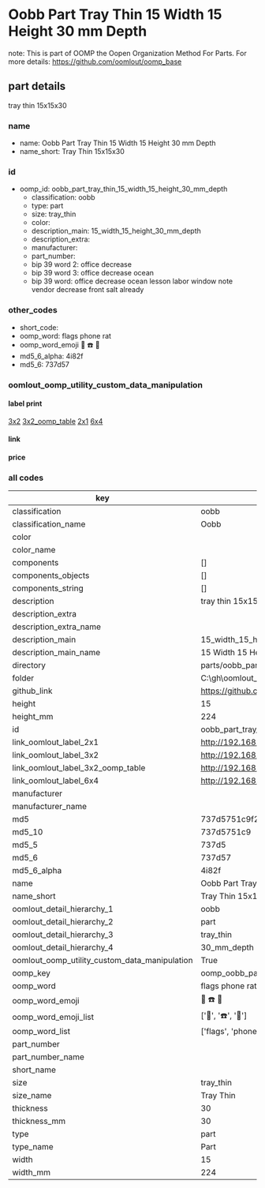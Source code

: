 # Oobb Part Tray Thin 15 Width 15 Height 30 mm Depth  

note: This is part of OOMP the Oopen Organization Method For Parts. For more details: https://github.com/oomlout/oomp_base

##  part details
  



tray thin 15x15x30



### name
* name: Oobb Part Tray Thin 15 Width 15 Height 30 mm Depth
* name_short: Tray Thin 15x15x30 
### id
* oomp_id: oobb_part_tray_thin_15_width_15_height_30_mm_depth
  * classification: oobb
  * type: part
  * size: tray_thin
  * color: 
  * description_main: 15_width_15_height_30_mm_depth
  * description_extra: 
  * manufacturer: 
  * part_number: 
  * bip 39 word 2: office decrease
  * bip 39 word 3: office decrease ocean
  * bip 39 word: office decrease ocean lesson labor window note vendor decrease front salt already

### other_codes
* short_code: 
* oomp_word: flags phone rat
* oomp_word_emoji :flags: :phone: :rat:
* md5_6_alpha: 4i82f
* md5_6: 737d57






### oomlout_oomp_utility_custom_data_manipulation
#### label print
[3x2](http://192.168.1.245:1112/?label=oomp%204i82f)
[3x2_oomp_table](http://192.168.1.108:1112/?label=oomp%204i82f)
[2x1](http://192.168.1.242:1112/?label=oomp%204i82f)
[6x4](http://192.168.1.55:1112/?label=oomp%204i82f)    

#### link

                              

#### price







### all codes 
| key | value |  
| --- | --- |  
| classification | oobb |  
| classification_name | Oobb |  
| color |  |  
| color_name |  |  
| components | [] |  
| components_objects | [] |  
| components_string | [] |  
| description | tray thin 15x15x30 |  
| description_extra |  |  
| description_extra_name |  |  
| description_main | 15_width_15_height_30_mm_depth |  
| description_main_name | 15 Width 15 Height 30 mm Depth |  
| directory | parts/oobb_part_tray_thin_15_width_15_height_30_mm_depth |  
| folder | C:\gh\oomlout_oobb_version_4_generated_parts\parts\oobb_part_tray_thin_15_width_15_height_30_mm_depth |  
| github_link | https://github.com/oomlout/oomlout_oomp_part_src/tree/main/parts/oobb_part_tray_thin_15_width_15_height_30_mm_depth |  
| height | 15 |  
| height_mm | 224 |  
| id | oobb_part_tray_thin_15_width_15_height_30_mm_depth |  
| link_oomlout_label_2x1 | http://192.168.1.242:1112/?label=oomp%204i82f |  
| link_oomlout_label_3x2 | http://192.168.1.245:1112/?label=oomp%204i82f |  
| link_oomlout_label_3x2_oomp_table | http://192.168.1.108:1112/?label=oomp%204i82f |  
| link_oomlout_label_6x4 | http://192.168.1.55:1112/?label=oomp%204i82f |  
| manufacturer |  |  
| manufacturer_name |  |  
| md5 | 737d5751c9f232d7edbe280731ce4ccc |  
| md5_10 | 737d5751c9 |  
| md5_5 | 737d5 |  
| md5_6 | 737d57 |  
| md5_6_alpha | 4i82f |  
| name | Oobb Part Tray Thin 15 Width 15 Height 30 mm Depth |  
| name_short | Tray Thin 15x15x30  |  
| oomlout_detail_hierarchy_1 | oobb |  
| oomlout_detail_hierarchy_2 | part |  
| oomlout_detail_hierarchy_3 | tray_thin |  
| oomlout_detail_hierarchy_4 | 30_mm_depth |  
| oomlout_oomp_utility_custom_data_manipulation | True |  
| oomp_key | oomp_oobb_part_tray_thin_15_width_15_height_30_mm_depth |  
| oomp_word | flags phone rat |  
| oomp_word_emoji | :flags: :phone: :rat: |  
| oomp_word_emoji_list | [':flags:', ':phone:', ':rat:'] |  
| oomp_word_list | ['flags', 'phone', 'rat'] |  
| part_number |  |  
| part_number_name |  |  
| short_name |  |  
| size | tray_thin |  
| size_name | Tray Thin |  
| thickness | 30 |  
| thickness_mm | 30 |  
| type | part |  
| type_name | Part |  
| width | 15 |  
| width_mm | 224 |  
